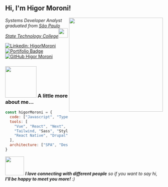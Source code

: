 <h2> Hi, I'm Higor Moroni!</h2>
<img align='right' src="https://camo.githubusercontent.com/6354901b154b12efbb8682f56ce5aef5ad71107829910409363ff7f882238b9c/68747470733a2f2f7777772e6c6f676967726f75702e636f6d2f696d616765732f6d6f64756c65732f7675652e676966" width="300">
<p><em>Systems Developer Analyst graduated from <a href="http://www.fatecsp.br/">
São Paulo State Technology College</a><img src="https://media.giphy.com/media/dBrXAuiJQpBTgFhHFH/giphy.gif" width="30"> 
</em></p>

[![Linkedin: HigorMoroni](https://img.shields.io/badge/-HigorMoroni-blue?style=flat-square&logo=Linkedin&logoColor=white&link=https://www.linkedin.com/in/higormoroni/)](https://www.linkedin.com/in/higormoroni/)
[![Portifolio Badge](https://img.shields.io/badge/Portifolio-higor.dev-black)](https://higor.dev)
[![GitHub Higor Moroni](https://img.shields.io/github/followers/HigorMoroni?label=Seguir&style=social)](https://github.com/HigorMoroni)
### <img src="https://media.giphy.com/media/loG4kK4LC2NkXu219x/giphy.gif" width="100"> A little more about me...  
```javascript
const higorMoroni = {
  code: ["Javascript", "Typescript", "HTML", "CSS"],
  tools: [
    "Vue", "React", "Next",
    "Tailwind, "Sass", "Stylus"
    "React Native", "Drupal", "Node"
  ],
  architecture: ["SPA", "Design System", "Singleton Pattern", "Clean Code"],
}
```
<img src="https://media.giphy.com/media/LnQjpWaON8nhr21vNW/giphy.gif" width="60"> <em><b>I love connecting with different people</b> so if you want to say hi, <b>I'll be happy to meet you more!</b> :)</em>
